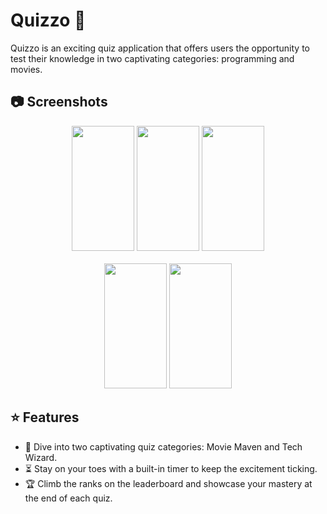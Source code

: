 # Quizzo 📱  

Quizzo is an exciting quiz application that offers users the opportunity to test their knowledge in two captivating categories: programming and movies.


## 📷 Screenshots
<div align="center">
  <img src="https://github.com/phoenix-kanak/Quizzo/assets/132151345/97c2c183-1b6d-42aa-85f3-6fb454189666" width="100" height="200">
  <img src="https://github.com/phoenix-kanak/Quizzo/assets/132151345/20faf883-9660-4e8e-9949-35560ae96e04" width="100" height="200">
  <img src="https://github.com/phoenix-kanak/Quizzo/assets/132151345/d870cc9b-62b1-4203-8094-49288d25526e" width="100" height="200">
</div>
<br>
<div align="center">
  <img src="https://github.com/phoenix-kanak/Quizzo/assets/132151345/8694c6b9-1832-4fb0-84d5-2614dadb80a0" width="100" height="200">
  <img src="https://github.com/phoenix-kanak/Quizzo/assets/132151345/f38605a8-5442-4a8d-a300-16bfd48f9b31" width="100" height="200">

</div>

## ⭐ Features
 - 🧠  Dive into two captivating quiz categories: Movie Maven and Tech Wizard.
 - ⏳  Stay on your toes with a built-in timer to keep the excitement ticking.
 - 🏆 Climb the ranks on the leaderboard and showcase your mastery at the end of each quiz.




